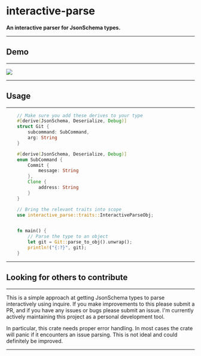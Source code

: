 # interactive-parse

**An interactive parser for JsonSchema types.**

---

## Demo

---

![](https://i.imgur.com/AVneDxD.gif)

---

## Usage

---

```rust
    // Make sure you add these derives to your type
    #[derive(JsonSchema, Deserialize, Debug)]
    struct Git {
        subcommand: SubCommand,
        arg: String
    }

    #[derive(JsonSchema, Deserialize, Debug)]
    enum SubCommand {
        Commit {
            message: String
        },
        Clone {
            address: String
        }
    }

    // Bring the relevant traits into scope
    use interactive_parse::traits::InteractiveParseObj;


    fn main() {
        // Parse the type to an object
        let git = Git::parse_to_obj().unwrap();
        println!("{:?}", git);   
    }
```
---

## Looking for others to contribute

---

This is a simple approach at getting JsonSchema types to parse interactively using inquire. If you make improvements to this please submit a PR, and if you have any issues or bugs please submit an issue. I'm currently actively maintaining this project as a personal development tool.

In particular, this crate needs proper error handling. In most cases the crate will panic if it encounters an issue parsing. This is not ideal and could definitely be improved.

---
